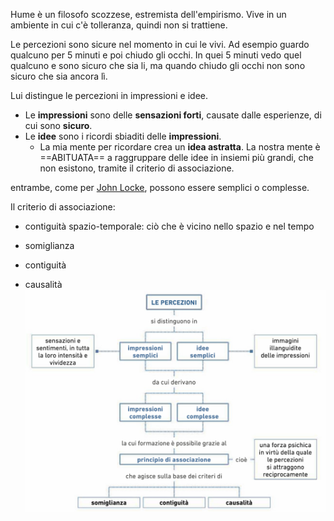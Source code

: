 Hume è un filosofo scozzese, estremista dell'empirismo. Vive in un ambiente in cui c'è tolleranza, quindi non si trattiene.

Le percezioni sono sicure nel momento in cui le vivi.
Ad esempio guardo qualcuno per 5 minuti e poi chiudo gli occhi. In quei 5 minuti vedo quel qualcuno e sono sicuro che sia li, ma quando chiudo gli occhi non sono sicuro che sia ancora lì.

Lui distingue le percezioni in impressioni e idee.
- Le **impressioni** sono delle **sensazioni forti**, causate dalle esperienze, di cui sono **sicuro**.
- Le **idee** sono i ricordi sbiaditi delle **impressioni**.
	- La mia mente per ricordare crea un **idea astratta**. La nostra mente è ==ABITUATA== a raggruppare delle idee in insiemi più grandi, che non esistono, tramite il criterio di associazione.

entrambe, come per [John Locke](John%20Locke.md), possono essere semplici o complesse.

Il criterio di associazione:
- contiguità spazio-temporale: ciò che è vicino nello spazio e nel tempo

- somiglianza
- contiguità
- causalità
![](Hume%20-%20Le%20percezioni.png)

